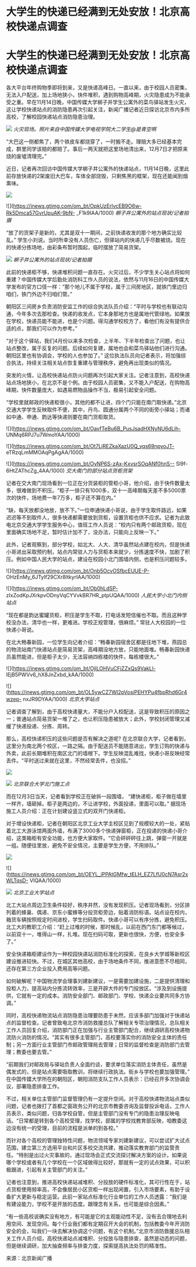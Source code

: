 # 大学生的快递已经满到无处安放！北京高校快递点调查

# 大学生的快递已经满到无处安放！北京高校快递点调查

各大平台年终购物季即将到来，又是快递高峰日。一直以来，由于校园人员密集，无法入户配送，加上场地狭小，快件堆积，遇到购物高峰期，火灾隐患成为不能承受之重。早在11月14日晚，中国传媒大学梆子井学生公寓外的菜鸟驿站发生火灾，这让学校快递站点的消防隐患再次引起关注，新闻广播记者近日探访北京市内多所高校，了解校园快递站点消防隐患治理。

![](https://inews.gtimg.com/om_bt/OQ-5bLiZBIXyLao7UOdVTlXaMSp1dOF_GGRMKXY_SGYo0AA/1000)
_火灾现场。照片来自中国传媒大学电视学院大二学生@是青空啊_

“大巴这一侧都焦了，两个铁皮车都烧穿了，一时搬不走。理赔大多已经基本完成，群里同学该赔的都赔了。事后一两天就把这里场地清出来，12月7日才把原来烧的废墟清理完。”

近日，记者再次回访中国传媒大学梆子井公寓外的快递站点，11月14日晚，这里此前存放快递的2架废旧大巴车，车体全部烧毁，只剩焦黑的框架，现在还能闻到烟熏味。

![](https://inews.gtimg.com/om_bt/OTWRE2CDyaOSXlwsdY1KvEXJ2-jWABvcda4zJPzIB5l4cAA/1000)

![](https://inews.gtimg.com/om_bt/OpkUzErlvcEB9O6w-Rk5Dmca57GvrUpuAK-9bN-
_F1k9IAA/1000) _梆子井公寓外的站点现状/记者拍摄_

“放了的货架子是新的，尤其是双十一期间，之前快递收发的那个地方确实比较乱。”
学生小刘说。当时所幸没有人员伤亡，但驿站内的快递几乎尽数被烧。现在的快递分拣场地，由彩条布暂时围起，临时摆放了简易货架。

![](https://inews.gtimg.com/om_bt/Ok1mQhKp13_D0bMmTV8Pjy8d_b8bvWAhqjrmDWxhFHetsAA/1000)
_梆子井公寓外的站点现状/记者拍摄_

此前的快递柜不够，快递堆积问题一直存在。火灾过后，不少学生关心站点将如何重建？中国传媒大学后勤处消防科工作人员的说法，依然与11月16日的中国传媒大学发布的官方口径一样：“那个地儿不属于学校，属于三间房地区，就铁门里边归咱们，铁门外边不归咱们管。”

朝阳区三间房乡负责消防安监工作的综合执法队员介绍：“平时与学校也有联动沟通，今年多次去那检查。快递的收发点，它本身那地方也是属地代管绿地。如果放在学校，快递员能不能进，也是个问题。得沟通学校校方了，看他们有没有提供合适的点，那我们可以作为参考。”

“对于这个驿站，我们4月份以来多次检查，上半年、下半年检查出了问题，也让站点整改，属于反复的问题。后续如何复建，属地也会和菜鸟驿站他们进行沟通。朝阳区里也有协调会，学校的人也参加了。”
这位执法队员向记者表示，将加强综合执法，持续关注相关站点恢复重建与管理秩序，避免再出现类似的情况。

突发的火情，让高校快递站点防火问题再次引起大家关注。记者注意到，高校快递站点场地狭小，在北京不是个例。由于校园人员密集，又不能入户配送，在购物高峰期，快件数量庞大，如遇易燃物品操作不当，极易引起安全问题。

“学校里就邮政的快递柜很小，其他的都不让进，四个门只能在南门取快递。”北京交通大学学生反映取件不便，其中，丹鸟、圆通分属两个不同的街旁小驿站；而诸如中通、申通、韵达等快递则要在南门货柜取货。

![](https://inews.gtimg.com/om_bt/OavfTeBu6B_PusJsadHXNyNU6dLih-
UNMq6RPJ7u7WmoYAA/1000)

![](https://inews.gtimg.com/om_bt/Ot7LjREZkaXazU0Q_yqs69npyoJT-
eTRzqLmMMOAqPgAgAA/1000)

![](https://inews.gtimg.com/om_bt/OyNP6S-zAx-KxvsrSOqANf0hnS--
Sl9f-6HtZAThcZg_4AA/1000) _交大南门的部分站点货柜货架_

记者在交大南门现场看到一位正在分货装柜的管柜小哥，他介绍，由于快件数量太多，很难做到不积压。“柜子一排只有1000多，双十一高峰期每天差不多5000票次的快件，场地费一年7万多，柜子还不算在内。”

“缺，每天放都没地放，放不下。”一位申通快递小哥说，由于学生取件路远，如果迟迟等不到取件人，很多快递都需要放到货柜，设置货柜也供不应求。记者为此致电北京交通大学学生服务中心，值班工作人员说：“校内只有两个邮政货柜，现在里面确实场地不足，暂时估计加不了，没办法，只能向上反映一下。”

此外，记者观察到，部分学校，如北大、人大、清华虽然站点建在校内，但是快递小哥进出采取预约制，站点内常驻人力与货柜本来就少，分拣速度不快，加剧了积压。例如中国人民大学的站点，建设在校园小北门围墙内侧，也是积压问题较多。

![](https://inews.gtimg.com/om_bt/Onb5OcvOSfbcEUUE-P-
OHzEnMy_6JTyIf29CXr8ltkyrIAA/1000)

![](https://inews.gtimg.com/om_bt/Ob0hLdSP-
zIxZodKpJXrkpvODnyVqCYVvkBR7HR_ptpUQAA/1000) _人民大学小北门内侧站点_

“现在都是韵达蜜罐货柜，积压是学生不取，打电话发短信催也不取。而且这种学校没办法，清华也一样，更难进。学校正规管理，很麻烦。”
常驻人大校园的一位快递小哥说。

在北大畅春新园，一位学生向记者介绍：“畅春新园宿舍区都是往地下堆，燕园总的物流站南门快递站点是简易货架，高峰期没地方放，只能地面堆。畅春新园快递员虽然能进，但是柜子太少，无法容纳四栋楼的快件，每栋楼很大。”

![](https://inews.gtimg.com/om_bt/OjlLOHVuCFjZZxQs9VakLl-
lEjB5PWVv6_hX8JnZxbd_kAA/1000)

![](https://inews.gtimg.com/om_bt/OL5ywCZ7WI2pVosiPEHYPu4fbpRhd6Gr4wzep-
nxJR9DYAA/1000) _北京大学站点_

记者调查了解到，由于高校快递量大，不能分户入校配送，这是导致积压的原因之一；普通站点简易货架一堆了之，也让积压隐患被放大；此外，学校封闭管理又减缓了快递投递、分拣、周转。

那么，高校快递积压的这些问题是否有解决之道呢?
在北京联合大学，记者看到，这里分为南北两个校区，一路之隔。由于配送员不能随意进出，学生订购的快递与外卖，此前长期堆积在南区北门的墙根下。学生反映混乱难找，快递小哥反映经常丢件。“平时送过来就在这里，不然经常丢件，也没招。”

![](https://inews.gtimg.com/om_bt/OXddndTsF2RB_NetdfnGea2DTO15ctHHSbYKrB0rc6nWsAA/1000)

![](https://inews.gtimg.com/om_bt/OKQDbw2mvVcqe3G5U4I2ico1J3WGjBfDhMvG1fri03fOEAA/1000)
_北京联合大学北门施工点_

而在12月3日当天，记者看到学校正在破拆一段围墙， “建快递柜，柜子做在墙里一样齐，墙砸掉。柜子是两边的，不让进学校，外面投递，里面可以取。”
据现场施工人员介绍：正在计划建设竖立式的双开门快递柜。

对于增设快递柜，记者在朝阳区北京工业大学主校区见到了规模较大的一处，紧贴着北工大游泳馆两面外墙，布满了3000多个快递弹窗柜，正在投递的快递小哥介绍，这类箱柜有安全功能，也方便大家取件。“它会砰砰砰往上跳，弹窗一开就是一组。随便往里放，避免不安全情况，主要是学生方便，不用排队。”

![](https://inews.gtimg.com/om_bt/OPJZhf1TBIR19sr4_j04cxR94xc5qVvMr9bFLKJLLgKrsAA/1000)

![](https://inews.gtimg.com/om_bt/OEYL_iPPAtGMfw_tELH_EZ7LfU0cN7Asr2xWLTqsD-
VIQAA/1000)

![](https://inews.gtimg.com/om_bt/O8TjoCoL9_Elm3Fpcsq3TxL14WLUp9EASUGXzaI0HUnCUAA/1000)
_北京工业大学站点_

北工大站点周边卫生条件较好，秩序井然，没有发现积压。记者现场看到，分区排列着的蜂巢、偶递、京东小蜜蜂等分投货柜旁边，贴着消防标语。站点设在校内，箱货车辆按照规定时间进校，学生扫码取件。快递小哥可以有序分拣，避免积压。北工大的教职工介绍：“赶上过堆的时候，那时候乱，以前在西门东门都等候过，以前双十一，堆得山一样，扎堆。现在扫码可取，更新也很快，方便，也安全多了。”

安全快递箱柜建设作为一种校园快递站消防标准化的探索，在良乡大学城等新校区建设推进较快。不过，在城区其他高校，由于场地条件不同，推进意愿不尽相同，还存在第三方企业投入费用高等问题。

如何破解呢？中国物流学会理事刘建新建议，一是需要加建设施，二是提供清理和投柜人力，提高站内分拣流转效率，三是开辟大件的专门投放区。“涉及到设施提供，它就有一定的成本。消防安全部门、邮政部门、学校、快递企业要共同多方协调。”

同时，高校快递物流站点消防隐患治理要防患于未然，应该多部门加强对于快递站点的监督检查。记者曾致电北京市消防救援总队了解相关专项治理情况，总队相关工作人员回复介绍，消防部门正在加强与行业主管部门配合，继续调研高校快递物流防火消防的情况。“其实有很多主管部门，高校要落实你的消防安全主体的责任制；另一方面行业主管部门市邮政管理局去管理；日常的监督检查是消防部门去管理；教委也要去管。”

“前期我们对邮政局与驿站负责人全面约谈，要求单位落实消防主体责任，虽然是偶发式的，但是站点需要吸取教训，将继续行政执法。街乡与学校也要加强管理。”
在中国传媒大学所在的朝阳区，朝阳消防支队工作人员表示：已经召开多次协调会议，部署隐患排查工作。

不过，相关单位主管部门监督管理仍有一定提升空间。对于高校快递物流站点类似问题，记者也拨打了首都之窗政务公开的北京市教委咨询及监督投诉电话，工作人员表示，类似问题，归各学校自管，但是主管部门没有专门的隐患治理反映电话。“日常都是转到各个高校受理，找学校，部属的学校找教育部反映，咱教委这边没有统一的受理，目前的流程是派单的到各校。”

而针对各个高校的管理独特性问题，物流领域专家刘建新建议，可以尝试扩大试点范围，建立第三方选用平台和片区多校交流共建，推动落实教育部门的监管责任。“特别是出过火灾事故的，通过现场会正式交流探讨解决方案的设计。如果说哪个学校或者有几个学校在一个区域做得比较好，那就有一定的试点效果，可以积极跟进，引起有关主管部门的关注。”

记者也注意到，推进高校快递站减堆积、分投放的硬件标准化，其可行性在于，站点货柜使用频率高，不会像居民小区货柜一样出现闲置，引入市场要素，有助于设备扩大更新与稳定运营。此前一家站点标准化行业单位的工作人员透露：“我们是有建设能力，学校不是开放的态度。跟理念有关系，也可能是综合因素。”

“有一些高校说确实没有地方，有可能是它的主观能动性不足，没有去合理地去利用空间、发现空间。每个行业我们都有定期召开大会的机制，包括教委今年开消防安全的会，叫我们一块去解决协调这个问题，有这个机制。”北京市消防救援总队相关工作人员介绍，高校快递站点减堆积、分投放与隐患排查，虽然是动态的问题，但是继续调研，加大抽查频率与排查力度，探索提高执法处罚的精准性。

来源：北京新闻广播


